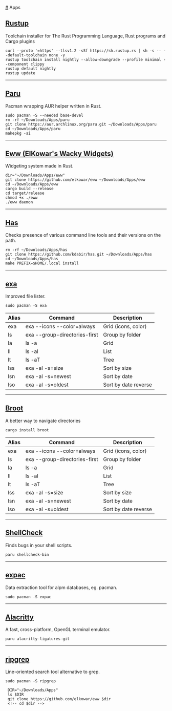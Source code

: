 [#](#) Apps

## [Rustup](https://reposhub.com/rust/development-tools/rust-lang-rustup.html)

  Toolchain installer for The Rust Programming Language, Rust programs and Cargo plugins

  ``` #! /bin/sh
  curl --proto '=https' --tlsv1.2 -sSf https://sh.rustup.rs | sh -s -- --default-toolchain none -y
  rustup toolchain install nightly --allow-downgrade --profile minimal --component clippy
  rustup default nightly
  rustup update
  ```

---

## [Paru](https://github.com/morganamilo/paru)

 Pacman wrapping AUR helper written in Rust.

  ``` #! /bin/sh
  sudo pacman -S --needed base-devel
  rm -rf ~/Downloads/Apps/paru
  git clone https://aur.archlinux.org/paru.git ~/Downloads/Apps/paru
  cd ~/Downloads/Apps/paru
  makepkg -si
  ```

---

## [Eww (ElKowar's Wacky Widgets)](https://elkowar.github.io/eww/main/)

  Widgeting system made in Rust.

  ``` #! /bin/sh
  dir="~/Downloads/Apps/eww"
  git clone https://github.com/elkowar/eww ~/Downloads/Apps/eww
  cd ~/Downloads/Apps/eww
  cargo build --release
  cd target/release
  chmod +x ./eww
  ./eww daemon
  ```

---

## [Has](https://github.com/kdabir/has)

  Checks presence of various command line tools and their versions on the path.

  ``` #! /bin/sh
  rm -rf ~/Downloads/Apps/has
  git clone https://github.com/kdabir/has.git ~/Downloads/Apps/has
  cd ~/Downloads/Apps/has
  make PREFIX=$HOME/.local install
  ```

---

## [exa](https://the.exa.website/)

  Improved file lister.

  ``` #! /bin/sh
  sudo pacman -S exa
  ```

  | Alias | Command | Description |
  | --- | --- | --- |
  | exa | exa --icons --color=always | Grid (icons, color) |
  | ls | exa --group-directories-first | Group by folder |
  | la | ls -a                | Grid |
  | ll | ls -al               | List |
  | lt | ls -aT               | Tree |
  | lss | exa -al -s=size     | Sort by size |
  | lsn | exa -al -s=newest   | Sort by date |
  | lso | exa -al -s=oldest   | Sort by date reverse |

---

## [Broot](https://github.com/Canop/broot)

  A better way to navigate directories

  ``` #! /bin/sh
  cargo install broot
  ```

  | Alias | Command | Description |
  | --- | --- | --- |
  | exa | exa --icons --color=always | Grid (icons, color) |
  | ls | exa --group-directories-first | Group by folder |
  | la | ls -a                | Grid |
  | ll | ls -al               | List |
  | lt | ls -aT               | Tree |
  | lss | exa -al -s=size     | Sort by size |
  | lsn | exa -al -s=newest   | Sort by date |
  | lso | exa -al -s=oldest   | Sort by date reverse |

---

## [ShellCheck](https://github.com/koalaman/shellcheck)

  Finds bugs in your shell scripts.

  ``` #! /bin/sh
  paru shellcheck-bin
  ```

---

## [expac](https://github.com/falconindy/expac)

  Data extraction tool for alpm databases, eg. pacman.

  ``` #! /bin/sh
  sudo pacman -S expac
  ```

---

## [Alacritty](https://github.com/alacritty/alacritty)

  A fast, cross-platform, OpenGL terminal emulator.

  ``` #! /bin/sh
  paru alacritty-ligatures-git
  ```

---

## [ripgrep](https://github.com/BurntSushi/ripgrep)

  Line-oriented search tool alternative to grep.

  ``` #! /bin/sh
  sudo pacman -S ripgrep
  ```

 ``` #! /bin/sh
  DIR="~/Downloads/Apps"
  ls $DIR
  git clone https://github.com/elkowar/eww $dir
  <!-- cd $dir -->
  ```
